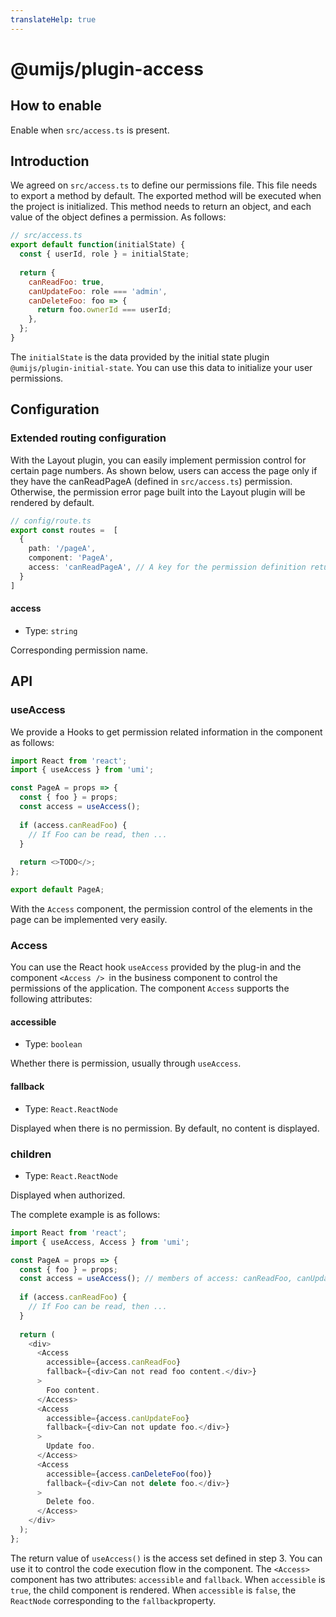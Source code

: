 ```yaml
---
translateHelp: true
---
```


# @umijs/plugin-access


## How to enable

Enable when `src/access.ts` is present.

## Introduction

We agreed on `src/access.ts` to define our permissions file. This file needs to export a method by default. The exported method will be executed when the project is initialized. This method needs to return an object, and each value of the object defines a permission. As follows:

```javascript
// src/access.ts
export default function(initialState) {
  const { userId, role } = initialState;
 
  return {
    canReadFoo: true,
    canUpdateFoo: role === 'admin',
    canDeleteFoo: foo => {
      return foo.ownerId === userId;
    },
  };
}
```

The `initialState` is the data provided by the initial state plugin` @umijs/plugin-initial-state`. You can use this data to initialize your user permissions.

## Configuration

### Extended routing configuration

With the Layout plugin, you can easily implement permission control for certain page numbers. As shown below, users can access the page only if they have the canReadPageA (defined in `src/access.ts`) permission. Otherwise, the permission error page built into the Layout plugin will be rendered by default.

```typescript
// config/route.ts
export const routes =  [
  {
    path: '/pageA',
    component: 'PageA',
    access: 'canReadPageA', // A key for the permission definition return value
  }
]
```

#### access

* Type: `string`

Corresponding permission name.

## API

### useAccess

We provide a Hooks to get permission related information in the component as follows:

```javascript
import React from 'react';
import { useAccess } from 'umi';

const PageA = props => {
  const { foo } = props;
  const access = useAccess();
 
  if (access.canReadFoo) {
    // If Foo can be read, then ...
  }
 
  return <>TODO</>;
};

export default PageA;
```

With the `Access` component, the permission control of the elements in the page can be implemented very easily.

### Access

You can use the React hook `useAccess` provided by the plug-in and the component `<Access /> `in the business component to control the permissions of the application.
The component `Access` supports the following attributes:

#### accessible

* Type: `boolean`

Whether there is permission, usually through `useAccess`.

#### fallback

* Type: `React.ReactNode`

Displayed when there is no permission. By default, no content is displayed.

### children

* Type: `React.ReactNode`

Displayed when authorized.

The complete example is as follows:

```javascript
import React from 'react';
import { useAccess, Access } from 'umi';

const PageA = props => {
  const { foo } = props;
  const access = useAccess(); // members of access: canReadFoo, canUpdateFoo, canDeleteFoo
 
  if (access.canReadFoo) {
    // If Foo can be read, then ...
  }
 
  return (
    <div>
      <Access
        accessible={access.canReadFoo}
        fallback={<div>Can not read foo content.</div>}
      >
        Foo content.
      </Access>
      <Access
        accessible={access.canUpdateFoo}
        fallback={<div>Can not update foo.</div>}
      >
        Update foo.
      </Access>
      <Access
        accessible={access.canDeleteFoo(foo)}
        fallback={<div>Can not delete foo.</div>}
      >
        Delete foo.
      </Access>
    </div>
  );
};
```

The return value of `useAccess()` is the access set defined in step 3. You can use it to control the code execution flow in the component. The `<Access>` component has two attributes: `accessible` and `fallback`. When `accessible` is `true`, the child component is rendered. When `accessible` is `false`, the `ReactNode` corresponding to the `fallback`property.
